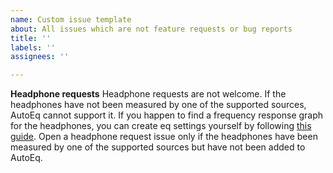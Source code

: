 ```yaml
---
name: Custom issue template
about: All issues which are not feature requests or bug reports
title: ''
labels: ''
assignees: ''

---
```


**Headphone requests**
Headphone requests are not welcome. If the headphones have not been measured by one of the supported sources, AutoEq cannot support it. If you happen to find a frequency response graph for the headphones, you can create eq settings yourself by following [this guide](https://medium.com/@jaakkopasanen/make-your-headphones-sound-supreme-1cbd567832a9). Open a headphone request issue only if the headphones have been measured by one of the supported sources but have not been added to AutoEq.
